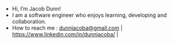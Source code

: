- Hi, I’m Jacob Dunn! 
- I am a software engineer who enjoys learning, developing and collaboration. 
- How to reach me : dunnjacoba@gmail.com | https://www.linkedin.com/in/dunnjacoba/ | 

<!---
dunnjacoba/dunnjacoba is a ✨ special ✨ repository because its `README.md` (this file) appears on your GitHub profile.
You can click the Preview link to take a look at your changes.
--->
